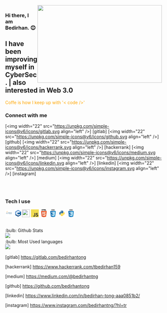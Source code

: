 <img src="https://media.giphy.com/media/13HgwGsXF0aiGY/giphy.gif" align="right" width="400" height="250">

### Hi there, I am Bedirhan. :blush:

## I have been improving myself in CyberSec. | also interested in Web 3.0

<font color="orange">Coffe is how I keep up with '< code />' </font >

### Connect with me

[<img  width="22" src="https://unpkg.com/simple-icons@v6/icons/gitlab.svg align="left" />] [gitlab]
[<img  width="22" src="https://unpkg.com/simple-icons@v6/icons/github.svg align="left" />] [github]
[<img  width="22" src="https://unpkg.com/simple-icons@v6/icons/hackerrank.svg align="left" />] [hackerrank]
[<img  width="22" src="https://unpkg.com/simple-icons@v6/icons/medium.svg align="left" />] [medium]
[<img  width="22" src="https://unpkg.com/simple-icons@v6/icons/linkedin.svg align="left" />] [linkedin]
[<img  width="22" src="https://unpkg.com/simple-icons@v6/icons/instagram.svg align="left" />] [instagram]

<br />
<br />

### Tech I use
<img src="https://raw.githubusercontent.com/github/explore/80688e429a7d4ef2fca1e82350fe8e3517d3494d/topics/java/java.png" width="25" height="25"> <img src="https://raw.githubusercontent.com/github/explore/80688e429a7d4ef2fca1e82350fe8e3517d3494d/topics/c/c.png" width="25" height="25"><img src="https://git-scm.com/images/logos/logomark-orange@2x.png" width="25" height="25"> <img src="https://raw.githubusercontent.com/github/explore/80688e429a7d4ef2fca1e82350fe8e3517d3494d/topics/javascript/javascript.png" width="25" height="25"> <img src="https://raw.githubusercontent.com/github/explore/80688e429a7d4ef2fca1e82350fe8e3517d3494d/topics/html/html.png" width="25" height="25"> <img src="https://raw.githubusercontent.com/github/explore/80688e429a7d4ef2fca1e82350fe8e3517d3494d/topics/css/css.png" width="25" height="25"> <img src="https://raw.githubusercontent.com/github/explore/80688e429a7d4ef2fca1e82350fe8e3517d3494d/topics/python/python.png" width="25" height="25"> <img src="https://raw.githubusercontent.com/github/explore/80688e429a7d4ef2fca1e82350fe8e3517d3494d/topics/css/css.png" width="25" height="25">
<br />
<br />

<summary> :bulb: Github Stats</summary>
<img src="https://github-readme-stats.vercel.app/api?username=bedirhantong&count_private=true&show_icons=true&theme=nightowl ">

<summary> :bulb: Most Used languages</summary>
<img src="https://github-readme-stats.vercel.app/api/top-langs/?username=bedirhantong&layout=compact&theme=nightowl">














[gitlab] https://gitlab.com/bedirhantong

[hackerrank] https://www.hackerrank.com/tbedirhan159

[medium] https://medium.com/@bedirhantng

[github] https://github.com/bedirhantong

[linkedin] https://www.linkedin.com/in/bedirhan-tong-aaa0851b2/

[instagram] https://www.instagram.com/bedirhantng/?hl=tr
 
